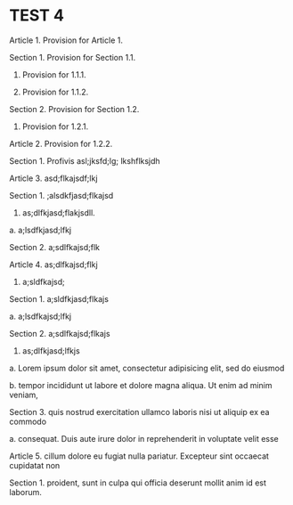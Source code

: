 # TEST 4

Article 1. Provision for Article 1.

Section 1. Provision for Section 1.1.

1. Provision for 1.1.1.

2. Provision for 1.1.2.

Section 2. Provision for Section 1.2.

1. Provision for 1.2.1.

Article 2. Provision for 1.2.2.

Section 1. Profivis asl;jksfd;lg; lkshflksjdh

Article 3. asd;flkajsdf;lkj

Section 1. ;alsdkfjasd;flkajsd

1. as;dlfkjasd;flakjsdll.

  a. a;lsdfkjasd;lfkj

Section 2. a;sdlfkajsd;flk

Article 4. as;dlfkajsd;flkj

1. a;sldfkajsd;

Section 1. a;sldfkjasd;flkajs

  a. a;lsdfkajsd;lfkj

Section 2. a;sdlfkajsd;flkajs

1. as;dlfkjasd;lfkjs

  a. Lorem ipsum dolor sit amet, consectetur adipisicing elit, sed do eiusmod

  b. tempor incididunt ut labore et dolore magna aliqua. Ut enim ad minim veniam,

Section 3. quis nostrud exercitation ullamco laboris nisi ut aliquip ex ea commodo

  a. consequat. Duis aute irure dolor in reprehenderit in voluptate velit esse

Article 5. cillum dolore eu fugiat nulla pariatur. Excepteur sint occaecat cupidatat non

Section 1. proident, sunt in culpa qui officia deserunt mollit anim id est laborum.

